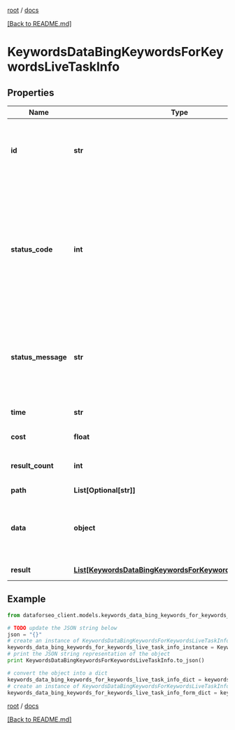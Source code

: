 [root](./../ "root") / [docs](./ "docs")

[[Back to README.md]](./../README.md "[Back to README.md]")

# KeywordsDataBingKeywordsForKeywordsLiveTaskInfo

## Properties

Name | Type | Description | Notes
------------ | ------------- | ------------- | -------------
**id** | **str** | task identifier unique task identifier in our system in the UUID format | [optional]
**status_code** | **int** | status code of the task generated by DataForSEO, can be within the following range: 10000-60000 you can find the full list of the response codes here | [optional]
**status_message** | **str** | informational message of the task you can find the full list of general informational messages here | [optional]
**time** | **str** | execution time, seconds | [optional]
**cost** | **float** | total tasks cost, USD | [optional]
**result_count** | **int** | number of elements in the result array | [optional]
**path** | **List[Optional[str]]** | URL path | [optional]
**data** | **object** | contains the same parameters that you specified in the POST request | [optional]
**result** | [**List[KeywordsDataBingKeywordsForKeywordsLiveResultInfo]**](KeywordsDataBingKeywordsForKeywordsLiveResultInfo.md) | array of results | [optional]

## Example

```python
from dataforseo_client.models.keywords_data_bing_keywords_for_keywords_live_task_info import KeywordsDataBingKeywordsForKeywordsLiveTaskInfo

# TODO update the JSON string below
json = "{}"
# create an instance of KeywordsDataBingKeywordsForKeywordsLiveTaskInfo from a JSON string
keywords_data_bing_keywords_for_keywords_live_task_info_instance = KeywordsDataBingKeywordsForKeywordsLiveTaskInfo.from_json(json)
# print the JSON string representation of the object
print KeywordsDataBingKeywordsForKeywordsLiveTaskInfo.to_json()

# convert the object into a dict
keywords_data_bing_keywords_for_keywords_live_task_info_dict = keywords_data_bing_keywords_for_keywords_live_task_info_instance.to_dict()
# create an instance of KeywordsDataBingKeywordsForKeywordsLiveTaskInfo from a dict
keywords_data_bing_keywords_for_keywords_live_task_info_form_dict = keywords_data_bing_keywords_for_keywords_live_task_info.from_dict(keywords_data_bing_keywords_for_keywords_live_task_info_dict)
```

  

[root](./../ "root") / [docs](./ "docs")

[[Back to README.md]](./../README.md "[Back to README.md]")